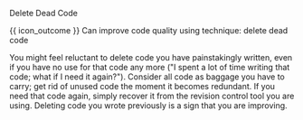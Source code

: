 <span id="title">Delete Dead Code</span>

<span id="prereqs"></span>

<span id="outcomes">{{ icon_outcome }} Can improve code quality using technique: delete dead code </span>

<div id="body">

You might feel reluctant to delete code you have painstakingly written, even if you have no use for that code any more ("I spent a lot of time writing that code; what if I need it again?"). Consider all code as baggage you have to carry; get rid of unused code the moment it becomes redundant. If you need that code again, simply recover it from the revision control tool you are using. Deleting code you wrote previously is a sign that you are improving.

</div>

<div id="extras">
</div>
